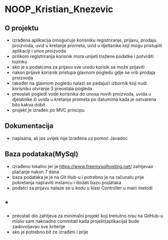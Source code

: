 # NOOP_Kristian_Knezevic

## O projektu
- izrađena aplikacija omogućuje korisniku registriranje, prijavu, prodaju proizvoda, uvid u kretanje prometa, uvid u djeltanike koji mogu pristupiti aplikaciji i unos proizvoda
- prilikom registriranja korisnik mora unijeti tražene podatke i potvrditi lozinku
- ako je s podatcima za prijavu sve uredu korisik se može prijaviti
- nakon prijave korisnik pristupa glavnom pogledu gdje se vrši prodaja proizvoda
- također na glavnom pogledu nalazi se padajući izbornik koji nudi korisniku otvranje 3 preostala pogleda
- preostali pogledi vode korisnika do unosa novih proizvoda, uvida u djelatnike ili uvida u kretanje prometa po datumima kada je ostvarena bilo kakva dobit
- projekt je izrađen po MVC principu

## Dokumentacija
- napisana, ali jos uvijek nije izrađena uz pomoć Javadoc

## Baza podataka(MySql)
- izrađeno lokalno jer je https://www.freemysqlhosting.net/ zahtjevao plaćanje nakon 7 dana
- baza podataka je je na Git Hub-u i potrebno je na računalu prije pokretanja napraviti instancu i dodati bazu podataka
- podatci za prijavu nalaze se u kodu u klasi Controller u main metodi

## *
- preostali dio zahtjeva za minimalni projekt koji trenutno nisu na GitHub-u mislio sam naknadno commitati kada projekt(aplikacija) bude zadovoljavao sve kriterije
- ako je potrebno bit će izrađeni i prije


